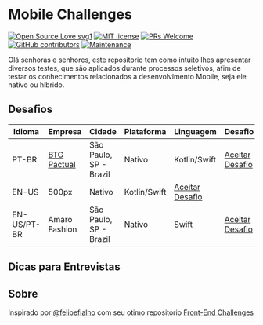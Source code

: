 # Mobile Challenges

 [![Open Source Love svg1](https://badges.frapsoft.com/os/v1/open-source.svg?v=103)](https://github.com/ellerbrock/open-source-badges/)   [![MIT license](https://img.shields.io/badge/License-MIT-blue.svg)](https://lbesson.mit-license.org/)   [![PRs Welcome](https://img.shields.io/badge/PRs-welcome-brightgreen.svg?style=flat-square)](http://makeapullrequest.com)   [![GitHub contributors](https://img.shields.io/github/contributors/Naereen/StrapDown.js.svg)](https://GitHub.com/Naereen/StrapDown.js/graphs/contributors/)  [![Maintenance](https://img.shields.io/badge/Maintained%3F-yes-green.svg)](https://GitHub.com/Naereen/StrapDown.js/graphs/commit-activity)


Olá senhoras e senhores, este repositorio tem como intuito lhes apresentar diversos testes, que são aplicados durante processos seletivos, afim de testar os conhecimentos relacionados a desenvolvimento Mobile, seja ele nativo ou hibrido.
 
## Desafios

|    Idioma    |    Empresa    | Cidade |  Plataforma  |   Linguagem   |    Desafio    |
| ------------- | ------------- | ------------- | ------------- | ------------- | ------------- |
|  PT-BR  | [BTG Pactual](https://www.glassdoor.com.br/Avalia%C3%A7%C3%B5es/BTG-Pactual-Avalia%C3%A7%C3%B5es-E411540.htm) | São Paulo, SP - Brazil |  Nativo  | Kotlin/Swift  | [Aceitar Desafio](https://github.com/btgpactualdigitaldev/mobile-challenge) |
| EN-US  | 500px | Nativo | Kotlin/Swift | [Aceitar Desafio](https://github.com/500px/mobile-challenge)|
| EN-US/PT-BR  | Amaro Fashion | São Paulo, SP - Brazil |  Nativo | Swift | [Aceitar Desafio](https://github.com/amarofashion/mobile-ios-challenge)|

## Dicas para Entrevistas


## Sobre
Inspirado por [@felipefialho](https://github.com/felipefialho) com seu otimo repositorio [Front-End Challenges](https://github.com/felipefialho/frontend-challenges)

